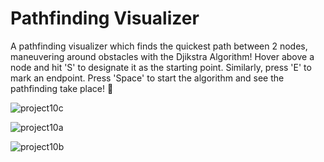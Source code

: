 ﻿# Pathfinding Visualizer
A pathfinding visualizer which finds the quickest path between 2 nodes, maneuvering around obstacles with the Djikstra Algorithm! Hover above a node and hit 'S' to designate it as the starting point. Similarly, press 'E' to mark an endpoint. Press 'Space' to start the algorithm and see the pathfinding take place! 🎯

![project10c](https://github.com/JeelVekaria/Pathfinding---Python/assets/51273807/776d53c7-970c-4306-846b-c0889cb6bbba)

![project10a](https://github.com/JeelVekaria/Pathfinding---Python/assets/51273807/6b45d39d-3350-4b82-8f7f-7ce88b69d291)

![project10b](https://github.com/JeelVekaria/Pathfinding---Python/assets/51273807/3c6465f2-0d96-4d4d-ba54-1853547988b2)

